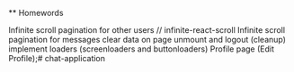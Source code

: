 ** Homewords

Infinite scroll pagination for other users // infinite-react-scroll
Infinite scroll pagination for messages
clear data on page unmount and logout (cleanup)
implement loaders (screenloaders and buttonloaders)
Profile page (Edit Profile);# chat-application
